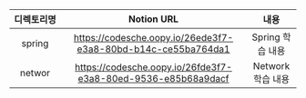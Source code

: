 
| 디&#x2060;렉&#x2060;토&#x2060;리&#x2060;명 | Notion URL |  내용 |
| :---: | :-------: | :-------: |
|spring| https://codesche.oopy.io/26ede3f7-e3a8-80bd-b14c-ce55ba764da1 | Spring 학습 내용|
|networ| https://codesche.oopy.io/26fde3f7-e3a8-80ed-9536-e85b68a9dacf | Network 학습 내용|